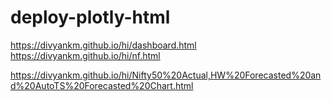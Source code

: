 # deploy-plotly-html
https://divyankm.github.io/hi/dashboard.html      
https://divyankm.github.io/hi/nf.html

https://divyankm.github.io/hi/Nifty50%20Actual,HW%20Forecasted%20and%20AutoTS%20Forecasted%20Chart.html
